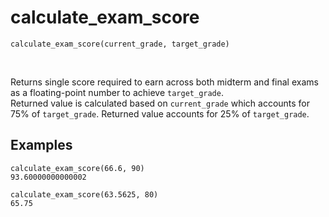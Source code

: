 # calculate_exam_score

`calculate_exam_score(current_grade, target_grade)`

<br>

Returns single score required to earn across both midterm and final exams as a floating-point number to achieve `target_grade`.  
Returned value is calculated based on `current_grade` which accounts for 75% of `target_grade`. Returned value accounts for 25% of `target_grade`.

## Examples

```
calculate_exam_score(66.6, 90)
93.60000000000002
```
```
calculate_exam_score(63.5625, 80)
65.75
```
